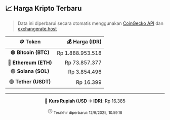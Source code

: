 

<!-- HARGA_KRIPTO -->
## 📈 Harga Kripto Terbaru

> Data ini diperbarui secara otomatis menggunakan [CoinGecko API](https://www.coingecko.com/) dan [exchangerate.host](https://exchangerate.host/)

<div align="center">

| 🪙 Token | 💰 Harga (IDR) |
|:------:|---------------:|
| 🟠 **Bitcoin (BTC)**   | Rp 1.888.953.518 |
| 🔵 **Ethereum (ETH)**  | Rp 73.857.377 |
| 🟣 **Solana (SOL)**    | Rp 3.854.496 |
| 🟢 **Tether (USDT)**   | Rp 16.399 |

---

💱 **Kurs Rupiah (USD → IDR)**: Rp 16.385

🕒 <sub>Terakhir diperbarui: 12/9/2025, 10.59.18</sub>

</div>
<!-- /HARGA_KRIPTO -->